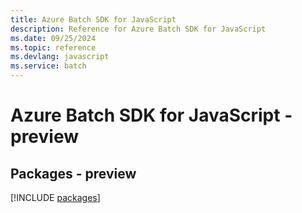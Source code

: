 ```yaml
---
title: Azure Batch SDK for JavaScript
description: Reference for Azure Batch SDK for JavaScript
ms.date: 09/25/2024
ms.topic: reference
ms.devlang: javascript
ms.service: batch
---
```

# Azure Batch SDK for JavaScript - preview
## Packages - preview
[!INCLUDE [packages](batch-index.md)]